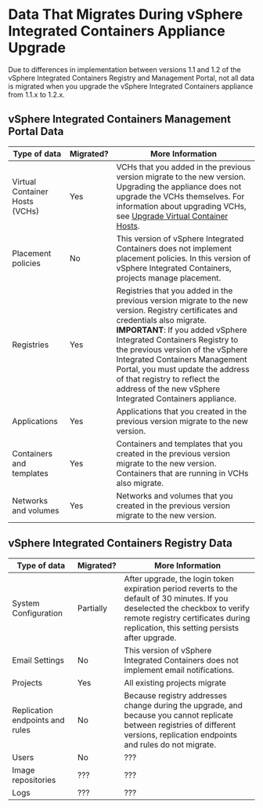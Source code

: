 # Data That Migrates During vSphere Integrated Containers Appliance Upgrade #

Due to differences in implementation between versions 1.1 and 1.2 of the vSphere Integrated Containers Registry and Management Portal, not all data is migrated when you upgrade the vSphere Integrated Containers appliance from 1.1.x to 1.2.x.

## vSphere Integrated Containers Management Portal Data ##

|Type of data|Migrated?|More Information|
|---|---|---|
|Virtual Container Hosts (VCHs)|Yes|VCHs that you added in the previous version migrate to the new version. Upgrading the appliance does not upgrade the VCHs themselves. For information about upgrading VCHs, see [Upgrade Virtual Container Hosts](upgrade_vch.md).|
|Placement policies|No|This version of vSphere Integrated Containers does not implement placement policies. In this version of vSphere Integrated Containers, projects manage placement.|
|Registries|Yes|Registries that you added in the previous version migrate to the new version. Registry certificates and credentials also migrate.  **IMPORTANT**: If you added vSphere Integrated Containers Registry to the previous version of the vSphere Integrated Containers Management Portal, you must update the address of that registry to reflect the address of the new vSphere Integrated Containers appliance.|
|Applications|Yes|Applications that you created in the previous version migrate to the new version.|
|Containers and templates|Yes|Containers and templates that you created in the previous version migrate to the new version. Containers that are running in VCHs also migrate.|
|Networks and volumes|Yes|Networks and volumes that you created in the previous version migrate to the new version.|

## vSphere Integrated Containers Registry Data ##

|Type of data|Migrated?|More Information|
|---|---|---|
|System Configuration|Partially|After upgrade, the login token expiration period reverts to the default of 30 minutes. If you deselected the checkbox to verify remote registry certificates during replication, this setting persists after upgrade.|
|Email Settings|No|This version of vSphere Integrated Containers does not implement email notifications.|
|Projects|Yes|All existing projects migrate|
|Replication endpoints and rules|No|Because registry addresses change during the upgrade, and because you cannot replicate between registries of different versions, replication endpoints and rules do not migrate.|
|Users|No|???|
|Image repositories|???|???|
|Logs|???|???|